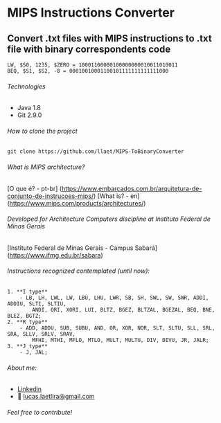 # MIPS Instructions Converter

## Convert .txt files with MIPS instructions to .txt file with binary correspondents code

	LW, $S0, 1235, $ZERO = 10001100000100000000010011010011
	BEQ, $S1, $S2, -8 = 00010010001100101111111111111000

###### Technologies
 - Java 1.8
 - Git 2.9.0
 
###### How to clone the project
	git clone https://github.com/llaet/MIPS-ToBinaryConverter
	
###### What is MIPS architecture?
[O que é? - pt-br] (https://www.embarcados.com.br/arquitetura-de-conjunto-de-instrucoes-mips/)
[What is? - en] (https://www.mips.com/products/architectures/)

###### Developed for Architecture Computers discipline at Instituto Federal de Minas Gerais
[Instituto Federal de Minas Gerais - Campus Sabará] (https://www.ifmg.edu.br/sabara)

###### Instructions recognized contemplated (until now):
	1. **I type**
		- LB, LH, LWL, LW, LBU, LHU, LWR, SB, SH, SWL, SW, SWR, ADDI, ADDIU, SLTI, SLTIU, 
		 	ANDI, ORI, XORI, LUI, BLTZ, BGEZ, BLTZAL, BGEZAL, BEQ, BNE, BLEZ, BGTZ;
	2. **R type**
		- ADD, ADDU, SUB, SUBU, AND, OR, XOR, NOR, SLT, SLTU, SLL, SRL, SRA, SLLV, SRLV, SRAV, 
			MFHI, MTHI, MFLO, MTLO, MULT, MULTU, DIV, DIVU, JR, JALR;
	3. **J type**
		- J, JAL;

###### About me:
  - [Linkedin](https://www.linkedin.com/in/lucas-laet-b47452187/)
  - :e-mail: lucas.laetlira@gmail.com

###### Feel free to contribute!
